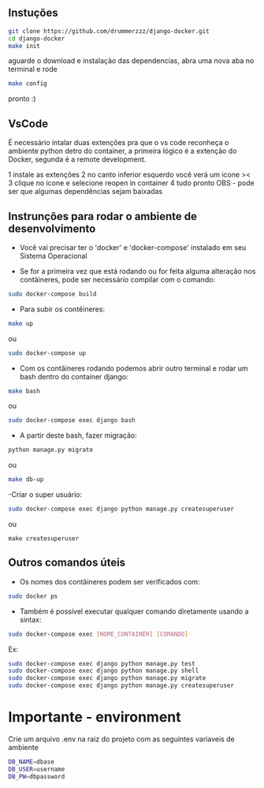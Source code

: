 ## Instuções

```bash
git clone https://github.com/drummerzzz/django-docker.git
cd django-docker
make init
```
aguarde o download e instalação das dependencias, 
abra uma nova aba no terminal e rode
```bash
make config
```
pronto :)


## VsCode
É necessário intalar duas extenções pra que o vs code reconheça o ambiente python detro do container,
a primeira lógico é a extenção do Docker, segunda é a remote development.

1 instale as extenções
2 no canto inferior esquerdo você verá um icone ><
3 clique no icone e selecione reopen in container
4 tudo pronto
OBS - pode ser que algumas dependências sejam baixadas


## Instrunções para rodar o ambiente de desenvolvimento

- Você vai precisar ter o 'docker' e 'docker-compose' instalado em seu Sistema Operacional

- Se for a primeira vez que está rodando ou for feita alguma alteração nos contâineres,
pode ser necessário compilar com o comando:
```bash
sudo docker-compose build
```

- Para subir os contêineres:
```bash
make up
```
ou
```bash
sudo docker-compose up
```

- Com os contâineres rodando podemos abrir outro terminal e rodar um bash dentro do container django:
```bash
make bash
```
ou
```bash
sudo docker-compose exec django bash
```

- A partir deste bash, fazer migração:
```bash
python manage.py migrate
```
ou
```bash
make db-up
```

-Criar o super usuário:
```bash
sudo docker-compose exec django python manage.py createsuperuser
```
ou
```
make createsuperuser
```

## Outros comandos úteis
* Os nomes dos contâineres podem ser verificados com:
```bash
sudo docker ps
```

- Também é possível executar qualquer comando diretamente usando a sintax:
```bash
sudo docker-compose exec [NOME_CONTAINER] [COMANDO]
```
Ex:
```bash
sudo docker-compose exec django python manage.py test
sudo docker-compose exec django python manage.py shell
sudo docker-compose exec django python manage.py migrate
sudo docker-compose exec django python manage.py createsuperuser
```

# Importante - environment
Crie um arquivo .env na raiz do projeto com as seguintes variaveis de ambiente

```bash
DB_NAME=dbase
DB_USER=username
DB_PW=dbpassword
```